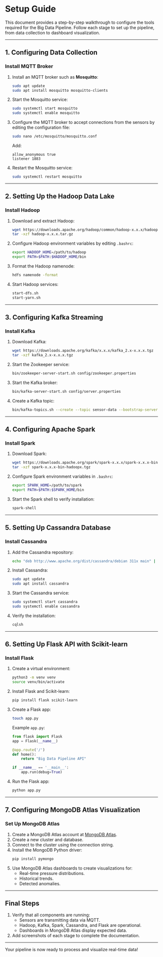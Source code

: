 # Setup Guide

This document provides a step-by-step walkthrough to configure the tools required for the Big Data Pipeline. Follow each stage to set up the pipeline, from data collection to dashboard visualization.

---

## 1. Configuring Data Collection

### Install MQTT Broker
1. Install an MQTT broker such as **Mosquitto**:
   ```bash
   sudo apt update
   sudo apt install mosquitto mosquitto-clients
   ```
2. Start the Mosquitto service:
   ```bash
   sudo systemctl start mosquitto
   sudo systemctl enable mosquitto
   ```
3. Configure the MQTT broker to accept connections from the sensors by editing the configuration file:
   ```bash
   sudo nano /etc/mosquitto/mosquitto.conf
   ```
   Add:
   ```
   allow_anonymous true
   listener 1883
   ```
4. Restart the Mosquitto service:
   ```bash
   sudo systemctl restart mosquitto
   ```

---

## 2. Setting Up the Hadoop Data Lake

### Install Hadoop
1. Download and extract Hadoop:
   ```bash
   wget https://downloads.apache.org/hadoop/common/hadoop-x.x.x/hadoop-x.x.x.tar.gz
   tar -xzf hadoop-x.x.x.tar.gz
   ```
2. Configure Hadoop environment variables by editing `.bashrc`:
   ```bash
   export HADOOP_HOME=/path/to/hadoop
   export PATH=$PATH:$HADOOP_HOME/bin
   ```
3. Format the Hadoop namenode:
   ```bash
   hdfs namenode -format
   ```
4. Start Hadoop services:
   ```bash
   start-dfs.sh
   start-yarn.sh
   ```

---

## 3. Configuring Kafka Streaming

### Install Kafka
1. Download Kafka:
   ```bash
   wget https://downloads.apache.org/kafka/x.x.x/kafka_2.x-x.x.x.tgz
   tar -xzf kafka_2.x-x.x.x.tgz
   ```
2. Start the Zookeeper service:
   ```bash
   bin/zookeeper-server-start.sh config/zookeeper.properties
   ```
3. Start the Kafka broker:
   ```bash
   bin/kafka-server-start.sh config/server.properties
   ```
4. Create a Kafka topic:
   ```bash
   bin/kafka-topics.sh --create --topic sensor-data --bootstrap-server localhost:9092
   ```

---

## 4. Configuring Apache Spark

### Install Spark
1. Download Spark:
   ```bash
   wget https://downloads.apache.org/spark/spark-x.x.x/spark-x.x.x-bin-hadoopx.tgz
   tar -xzf spark-x.x.x-bin-hadoopx.tgz
   ```
2. Configure Spark environment variables in `.bashrc`:
   ```bash
   export SPARK_HOME=/path/to/spark
   export PATH=$PATH:$SPARK_HOME/bin
   ```
3. Start the Spark shell to verify installation:
   ```bash
   spark-shell
   ```

---

## 5. Setting Up Cassandra Database

### Install Cassandra
1. Add the Cassandra repository:
   ```bash
   echo "deb http://www.apache.org/dist/cassandra/debian 311x main" | sudo tee -a /etc/apt/sources.list.d/cassandra.sources.list
   ```
2. Install Cassandra:
   ```bash
   sudo apt update
   sudo apt install cassandra
   ```
3. Start the Cassandra service:
   ```bash
   sudo systemctl start cassandra
   sudo systemctl enable cassandra
   ```
4. Verify the installation:
   ```bash
   cqlsh
   ```

---

## 6. Setting Up Flask API with Scikit-learn

### Install Flask
1. Create a virtual environment:
   ```bash
   python3 -m venv venv
   source venv/bin/activate
   ```
2. Install Flask and Scikit-learn:
   ```bash
   pip install flask scikit-learn
   ```
3. Create a Flask app:
   ```bash
   touch app.py
   ```
   Example `app.py`:
   ```python
   from flask import Flask
   app = Flask(__name__)

   @app.route('/')
   def home():
       return "Big Data Pipeline API"

   if __name__ == '__main__':
       app.run(debug=True)
   ```
4. Run the Flask app:
   ```bash
   python app.py
   ```

---

## 7. Configuring MongoDB Atlas Visualization

### Set Up MongoDB Atlas
1. Create a MongoDB Atlas account at [MongoDB Atlas](https://www.mongodb.com/cloud/atlas).
2. Create a new cluster and database.
3. Connect to the cluster using the connection string.
4. Install the MongoDB Python driver:
   ```bash
   pip install pymongo
   ```
5. Use MongoDB Atlas dashboards to create visualizations for:
   - Real-time pressure distributions.
   - Historical trends.
   - Detected anomalies.

---

## Final Steps
1. Verify that all components are running:
   - Sensors are transmitting data via MQTT.
   - Hadoop, Kafka, Spark, Cassandra, and Flask are operational.
   - Dashboards in MongoDB Atlas display expected data.
2. Add screenshots of each stage to complete the documentation.

---

Your pipeline is now ready to process and visualize real-time data!
